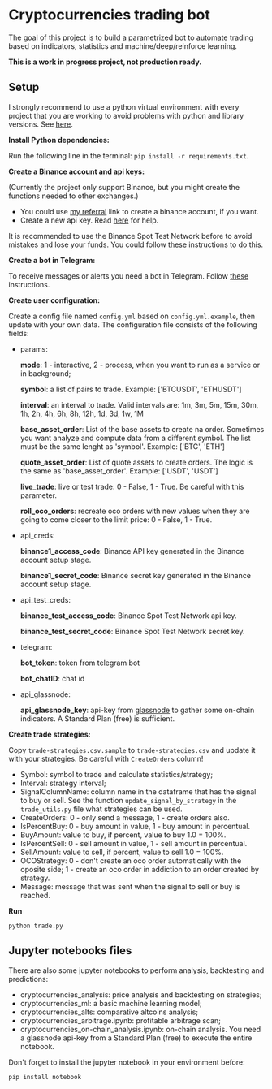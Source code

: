 # Cryptocurrencies trading bot
The goal of this project is to build a parametrized bot to automate trading based on indicators, statistics and machine/deep/reinforce learning.

**This is a work in progress project, not production ready.**

## Setup
I strongly recommend to use a python virtual environment with every project that you are working to avoid problems with python and library versions. See [here](https://www.freecodecamp.org/news/how-to-manage-python-dependencies-using-virtual-environments/).

**Install Python dependencies:**

Run the following line in the terminal: `pip install -r requirements.txt`.

**Create a Binance account and api keys:**

(Currently the project only support Binance, but you might create the functions needed to other exchanges.)

- You could use [my referral](https://accounts.binance.com/en/register?ref=43137026) link to create a binance account, if you want.
- Create a new api key. Read [here](https://www.binance.com/en/support/faq/360002502072) for help.

It is recommended to use the Binance Spot Test Network before to avoid mistakes and lose your funds. You could follow [these](https://testnet.binance.vision/) instructions to do this.

**Create a bot in Telegram:**

To receive messages or alerts you need a bot in Telegram. Follow [these](https://medium.com/@ManHay_Hong/how-to-create-a-telegram-bot-and-send-messages-with-python-4cf314d9fa3e) instructions.

**Create user configuration:**

Create a config file named `config.yml` based on `config.yml.example`, then update with your own data. The configuration file consists of the following fields:

- params:

    **mode**: 1 - interactive, 2 - process, when you want to run as a service or in background;

    **symbol**: a list of pairs to trade. Example: ['BTCUSDT', 'ETHUSDT']

    **interval**: an interval to trade. Valid intervals are: 1m, 3m, 5m, 15m, 30m, 1h, 2h, 4h, 6h, 8h, 12h, 1d, 3d, 1w, 1M

    **base_asset_order**: List of the base assets to create na order. Sometimes you want analyze and compute data from a different symbol. The list must be the same lenght as 'symbol'. Example: ['BTC', 'ETH']

    **quote_asset_order**: List of quote assets to create orders. The logic is the same as 'base_asset_order'. Example: ['USDT', 'USDT']

    **live_trade**: live or test trade: 0 - False, 1 - True. Be careful with this parameter.
    
    **roll_oco_orders**: recreate oco orders with new values when they are going to come closer to the limit price: 0 - False, 1 - True.

- api_creds:

    **binance1_access_code**: Binance API key generated in the Binance account setup stage.

    **binance1_secret_code**: Binance secret key generated in the Binance account setup stage.

- api_test_creds:

    **binance_test_access_code**: Binance Spot Test Network api key.

    **binance_test_secret_code**: Binance Spot Test Network secret key.

- telegram:

    **bot_token**: token from telegram bot

    **bot_chatID**: chat id

- api_glassnode:

    **api_glassnode_key**: api-key from [glassnode](https://glassnode.com/) to gather some on-chain indicators. A Standard Plan (free) is sufficient.


**Create trade strategies:**

Copy `trade-strategies.csv.sample` to `trade-strategies.csv` and update it with your strategies. Be careful with `CreateOrders` column!

- Symbol: symbol to trade and calculate statistics/strategy;
- Interval: strategy interval;
- SignalColumnName: column name in the dataframe that has the signal to buy or sell. See the function `update_signal_by_strategy` in the `trade_utils.py` file what strategies can be used.
- CreateOrders: 0 - only send a message, 1 - create orders also.
- IsPercentBuy: 0 - buy amount in value, 1 - buy amount in percentual.
- BuyAmount: value to buy, if percent, value to buy 1.0 = 100%.
- IsPercentSell: 0 - sell amount in value, 1 - sell amount in percentual.
- SellAmount: value to sell, if percent, value to sell 1.0 = 100%.
- OCOStrategy: 0 - don't create an oco order automatically with the oposite side; 1 - create an oco order in addiction to an order created by strategy.
- Message: message that was sent when the signal to sell or buy is reached.

**Run**

```shell
python trade.py
```

## Jupyter notebooks files

There are also some jupyter notebooks to perform analysis, backtesting and predictions:

- cryptocurrencies_analysis: price analysis and backtesting on strategies;
- cryptocurrencies_ml: a basic machine learning model;
- cryptocurrencies_alts: comparative altcoins analysis;
- cryptocurrencies_arbitrage.ipynb: profitable arbitrage scan;
- cryptocurrencies_on-chain_analysis.ipynb: on-chain analysis. You need a glassnode api-key from a Standard Plan (free) to execute the entire notebook.

Don't forget to install the jupyter notebook in your environment before:

```shell
pip install notebook
```
